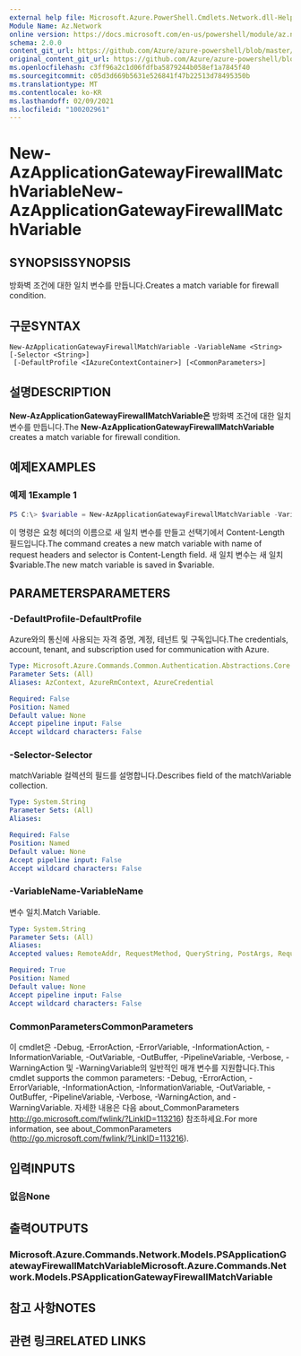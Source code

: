 ```yaml
---
external help file: Microsoft.Azure.PowerShell.Cmdlets.Network.dll-Help.xml
Module Name: Az.Network
online version: https://docs.microsoft.com/en-us/powershell/module/az.network/new-azapplicationgatewayfirewallmatchvariable
schema: 2.0.0
content_git_url: https://github.com/Azure/azure-powershell/blob/master/src/Network/Network/help/New-AzApplicationGatewayFirewallMatchVariable.md
original_content_git_url: https://github.com/Azure/azure-powershell/blob/master/src/Network/Network/help/New-AzApplicationGatewayFirewallMatchVariable.md
ms.openlocfilehash: c3ff96a2c1d06fdfba5879244b058ef1a7845f40
ms.sourcegitcommit: c05d3d669b5631e526841f47b22513d78495350b
ms.translationtype: MT
ms.contentlocale: ko-KR
ms.lasthandoff: 02/09/2021
ms.locfileid: "100202961"
---
```

# <span data-ttu-id="13a4d-101">New-AzApplicationGatewayFirewallMatchVariable</span><span class="sxs-lookup"><span data-stu-id="13a4d-101">New-AzApplicationGatewayFirewallMatchVariable</span></span>

## <span data-ttu-id="13a4d-102">SYNOPSIS</span><span class="sxs-lookup"><span data-stu-id="13a4d-102">SYNOPSIS</span></span>
<span data-ttu-id="13a4d-103">방화벽 조건에 대한 일치 변수를 만듭니다.</span><span class="sxs-lookup"><span data-stu-id="13a4d-103">Creates a match variable for firewall condition.</span></span>

## <span data-ttu-id="13a4d-104">구문</span><span class="sxs-lookup"><span data-stu-id="13a4d-104">SYNTAX</span></span>

```
New-AzApplicationGatewayFirewallMatchVariable -VariableName <String> [-Selector <String>]
 [-DefaultProfile <IAzureContextContainer>] [<CommonParameters>]
```

## <span data-ttu-id="13a4d-105">설명</span><span class="sxs-lookup"><span data-stu-id="13a4d-105">DESCRIPTION</span></span>
<span data-ttu-id="13a4d-106">**New-AzApplicationGatewayFirewallMatchVariable은** 방화벽 조건에 대한 일치 변수를 만듭니다.</span><span class="sxs-lookup"><span data-stu-id="13a4d-106">The **New-AzApplicationGatewayFirewallMatchVariable** creates a match variable for firewall condition.</span></span>

## <span data-ttu-id="13a4d-107">예제</span><span class="sxs-lookup"><span data-stu-id="13a4d-107">EXAMPLES</span></span>

### <span data-ttu-id="13a4d-108">예제 1</span><span class="sxs-lookup"><span data-stu-id="13a4d-108">Example 1</span></span>
```powershell
PS C:\> $variable = New-AzApplicationGatewayFirewallMatchVariable -VariableName RequestHeaders -Selector Content-Length
```

<span data-ttu-id="13a4d-109">이 명령은 요청 헤더의 이름으로 새 일치 변수를 만들고 선택기에서 Content-Length 필드입니다.</span><span class="sxs-lookup"><span data-stu-id="13a4d-109">The command creates a new match variable with name of request headers and selector is Content-Length field.</span></span> <span data-ttu-id="13a4d-110">새 일치 변수는 새 일치 $variable.</span><span class="sxs-lookup"><span data-stu-id="13a4d-110">The new match variable is saved in $variable.</span></span>

## <span data-ttu-id="13a4d-111">PARAMETERS</span><span class="sxs-lookup"><span data-stu-id="13a4d-111">PARAMETERS</span></span>

### <span data-ttu-id="13a4d-112">-DefaultProfile</span><span class="sxs-lookup"><span data-stu-id="13a4d-112">-DefaultProfile</span></span>
<span data-ttu-id="13a4d-113">Azure와의 통신에 사용되는 자격 증명, 계정, 테넌트 및 구독입니다.</span><span class="sxs-lookup"><span data-stu-id="13a4d-113">The credentials, account, tenant, and subscription used for communication with Azure.</span></span>

```yaml
Type: Microsoft.Azure.Commands.Common.Authentication.Abstractions.Core.IAzureContextContainer
Parameter Sets: (All)
Aliases: AzContext, AzureRmContext, AzureCredential

Required: False
Position: Named
Default value: None
Accept pipeline input: False
Accept wildcard characters: False
```

### <span data-ttu-id="13a4d-114">-Selector</span><span class="sxs-lookup"><span data-stu-id="13a4d-114">-Selector</span></span>
<span data-ttu-id="13a4d-115">matchVariable 컬렉션의 필드를 설명합니다.</span><span class="sxs-lookup"><span data-stu-id="13a4d-115">Describes field of the matchVariable collection.</span></span>

```yaml
Type: System.String
Parameter Sets: (All)
Aliases:

Required: False
Position: Named
Default value: None
Accept pipeline input: False
Accept wildcard characters: False
```

### <span data-ttu-id="13a4d-116">-VariableName</span><span class="sxs-lookup"><span data-stu-id="13a4d-116">-VariableName</span></span>
<span data-ttu-id="13a4d-117">변수 일치.</span><span class="sxs-lookup"><span data-stu-id="13a4d-117">Match Variable.</span></span>

```yaml
Type: System.String
Parameter Sets: (All)
Aliases:
Accepted values: RemoteAddr, RequestMethod, QueryString, PostArgs, RequestUri, RequestHeaders, RequestBody, RequestCookies

Required: True
Position: Named
Default value: None
Accept pipeline input: False
Accept wildcard characters: False
```

### <span data-ttu-id="13a4d-118">CommonParameters</span><span class="sxs-lookup"><span data-stu-id="13a4d-118">CommonParameters</span></span>
<span data-ttu-id="13a4d-119">이 cmdlet은 -Debug, -ErrorAction, -ErrorVariable, -InformationAction, -InformationVariable, -OutVariable, -OutBuffer, -PipelineVariable, -Verbose, -WarningAction 및 -WarningVariable의 일반적인 매개 변수를 지원합니다.</span><span class="sxs-lookup"><span data-stu-id="13a4d-119">This cmdlet supports the common parameters: -Debug, -ErrorAction, -ErrorVariable, -InformationAction, -InformationVariable, -OutVariable, -OutBuffer, -PipelineVariable, -Verbose, -WarningAction, and -WarningVariable.</span></span> <span data-ttu-id="13a4d-120">자세한 내용은 다음 about_CommonParameters http://go.microsoft.com/fwlink/?LinkID=113216) 참조하세요.</span><span class="sxs-lookup"><span data-stu-id="13a4d-120">For more information, see about_CommonParameters (http://go.microsoft.com/fwlink/?LinkID=113216).</span></span>

## <span data-ttu-id="13a4d-121">입력</span><span class="sxs-lookup"><span data-stu-id="13a4d-121">INPUTS</span></span>

### <span data-ttu-id="13a4d-122">없음</span><span class="sxs-lookup"><span data-stu-id="13a4d-122">None</span></span>

## <span data-ttu-id="13a4d-123">출력</span><span class="sxs-lookup"><span data-stu-id="13a4d-123">OUTPUTS</span></span>

### <span data-ttu-id="13a4d-124">Microsoft.Azure.Commands.Network.Models.PSApplicationGatewayFirewallMatchVariable</span><span class="sxs-lookup"><span data-stu-id="13a4d-124">Microsoft.Azure.Commands.Network.Models.PSApplicationGatewayFirewallMatchVariable</span></span>

## <span data-ttu-id="13a4d-125">참고 사항</span><span class="sxs-lookup"><span data-stu-id="13a4d-125">NOTES</span></span>

## <span data-ttu-id="13a4d-126">관련 링크</span><span class="sxs-lookup"><span data-stu-id="13a4d-126">RELATED LINKS</span></span>
